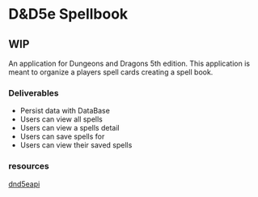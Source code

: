 # D&D5e Spellbook

## WIP
An application for Dungeons and Dragons 5th edition.
This application is meant to organize a players spell cards creating a spell book. 

### Deliverables 
- Persist data with DataBase
- Users can view all spells 
- Users can view a spells detail
- Users can save spells for 
- Users can view their saved spells

### resources 
[dnd5eapi](https://www.dnd5eapi.co/)